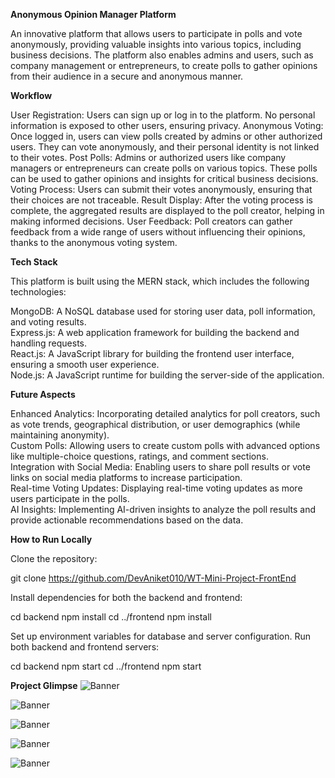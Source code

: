  **Anonymous Opinion Manager Platform**

An innovative platform that allows users to participate in polls and vote anonymously, providing valuable insights into various topics, including business decisions. The platform also enables admins and users, such as company management or entrepreneurs, to create polls to gather opinions from their audience in a secure and anonymous manner.

**Workflow**

User Registration: Users can sign up or log in to the platform. No personal information is exposed to other users, ensuring privacy.
Anonymous Voting: Once logged in, users can view polls created by admins or other authorized users. They can vote anonymously, and their personal identity is not linked to their votes.
Post Polls: Admins or authorized users like company managers or entrepreneurs can create polls on various topics. These polls can be used to gather opinions and insights for critical business decisions.
Voting Process: Users can submit their votes anonymously, ensuring that their choices are not traceable.
Result Display: After the voting process is complete, the aggregated results are displayed to the poll creator, helping in making informed decisions.
User Feedback: Poll creators can gather feedback from a wide range of users without influencing their opinions, thanks to the anonymous voting system.


**Tech Stack**

This platform is built using the MERN stack, which includes the following technologies:

MongoDB: A NoSQL database used for storing user data, poll information, and voting results.<br/>
Express.js: A web application framework for building the backend and handling requests.<br/>
React.js: A JavaScript library for building the frontend user interface, ensuring a smooth user experience.<br/>
Node.js: A JavaScript runtime for building the server-side of the application.<br/>


**Future Aspects**

Enhanced Analytics: Incorporating detailed analytics for poll creators, such as vote trends, geographical distribution, or user demographics (while maintaining anonymity).<br/>
Custom Polls: Allowing users to create custom polls with advanced options like multiple-choice questions, ratings, and comment sections.<br/>
Integration with Social Media: Enabling users to share poll results or vote links on social media platforms to increase participation.<br/>
Real-time Voting Updates: Displaying real-time voting updates as more users participate in the polls.<br/>
AI Insights: Implementing AI-driven insights to analyze the poll results and provide actionable recommendations based on the data.<br/>


**How to Run Locally**

Clone the repository:

git clone https://github.com/DevAniket010/WT-Mini-Project-FrontEnd

Install dependencies for both the backend and frontend:

cd backend
npm install
cd ../frontend
npm install

Set up environment variables for database and server configuration.
Run both backend and frontend servers:

cd backend
npm start
cd ../frontend
npm start

**Project Glimpse**
![Banner](https://drive.google.com/uc?export=view&id=1fmnzFrYDJZIqptm6T28yH2n2f_7IbRls)

![Banner](https://drive.google.com/uc?export=view&id=1xipuAZokA01lU3fjFQRcDhdxQxh7ply-)

![Banner](https://drive.google.com/uc?export=view&id=1YYVf-2Wa-ZSWD8-Jo-WXiCfChCySbZGI)

![Banner](https://drive.google.com/uc?export=view&id=17SkPWXa8La5zoQNbIlEOLAdArWtEFb8d)

![Banner](https://drive.google.com/uc?export=view&id=1DtwCPyUItyZkVFlUOKgjOwBAl5FnEv7I)

